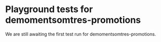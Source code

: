 # Playground tests for demomentsomtres-promotions
We are still awaiting the first test run for demomentsomtres-promotions.
